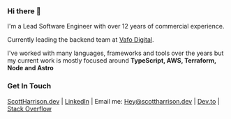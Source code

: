 ### Hi there 👋

I'm a Lead Software Engineer with over 12 years of commercial experience.

Currently leading the backend team at [Vafo Digital](https://vafo.digital/).

I've worked with many languages, frameworks and tools over the years but my current work is mostly focused around **TypeScript, AWS, Terraform, Node and Astro**

### Get In Touch

[ScottHarrison.dev](https://scottharrison.dev/) | [LinkedIn](https://www.linkedin.com/in/scott-harrison-60904b93/) | Email me: [Hey@scottharrison.dev](mailto:Hey@scottharrison.dev) | [Dev.to](https://dev.to/scottharrisondev) | [Stack Overflow](https://stackoverflow.com/users/3387421)
